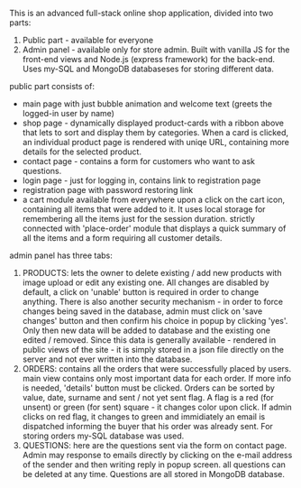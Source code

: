 

This is an advanced full-stack online shop application, divided into two parts:
1. Public part - available for everyone
2. Admin panel - available only for store admin. 
Built with vanilla JS for the front-end views and Node.js (express framework) for the back-end. Uses my-SQL and MongoDB databaseses for storing different data.

public part consists of:
 - main page with just bubble animation and welcome text (greets the logged-in user by name)
 - shop page - dynamically displayed product-cards with a ribbon above that lets to sort and display them by categories. When a card is clicked, an individual product page is rendered with uniqe URL, containing more details for the selected product.
 - contact page - contains a form for customers who want to ask questions.
 - login page - just for logging in, contains link to registration page
 - registration page with password restoring link
 - a cart module available from everywhere upon a click on the cart icon, containing all items that were added to it. It uses local storage for remembering all the items just for the session duration.
 strictly connected with 'place-order' module that displays a quick summary of all the items and a form requiring all customer details.

admin panel has three tabs:
1. PRODUCTS:
 lets the owner to delete existing / add new products with image upload or edit any existing one. All changes are disabled by default, a click on 'unable' button is required in order to change anything. There is also another security mechanism - in order to force changes being saved in the database, admin must click on 'save changes' button and then confirm his choice in popup by clicking 'yes'. Only then new data will be added to database and the existing one edited / removed. Since this data is generally available - rendered in public views of the site - it is simply stored in a json file directly on the server and not ever written into the database.
 2. ORDERS:
 contains all the orders that were successfully placed by users. main view contains only most important data for each order. If more info is needed, 'details' button must be clicked. Orders can be sorted by value, date, surname and sent / not yet sent flag. A flag is a red (for unsent) or green (for sent) square - it changes color upon click. If admin clicks on red flag, it changes to green and immidiately an email is dispatched informing the buyer that his order was already sent. For storing orders my-SQL database was used.
 3. QUESTIONS:
 here are the questions sent via the form on contact page. Admin may response to emails directly by clicking on the e-mail address of the sender and then writing reply in popup screen. all questions can be deleted at any time. Questions are all stored in MongoDB database. 